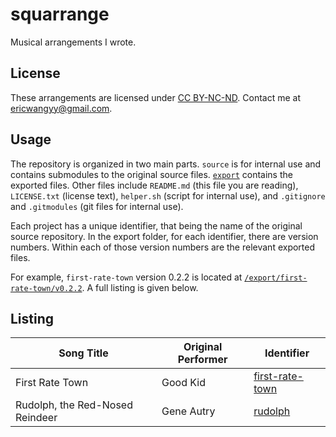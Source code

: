 # squarrange

Musical arrangements I wrote.

## License

These arrangements are licensed under [CC BY-NC-ND](https://creativecommons.org/licenses/by-nc-nd/4.0/). Contact me at
<ericwangyy@gmail.com>.

## Usage

The repository is organized in two main parts. `source` is for internal use and contains submodules to the original source
files. [`export`](/export) contains the exported files. Other files include `README.md` (this file you are reading),
`LICENSE.txt` (license text), `helper.sh` (script for internal use), and `.gitignore` and `.gitmodules` (git files for
internal use).

Each project has a unique identifier, that being the name of the original source repository. In the export folder, for
each identifier, there are version numbers. Within each of those version numbers are the relevant exported files.

For example, `first-rate-town` version 0.2.2 is located at
[`/export/first-rate-town/v0.2.2`](/export/first-rate-town/v0.2.2). A full listing is given below.

## Listing

| Song Title                     | Original Performer | Identifier                                 |
| ------------------------------ | ------------------ | ------------------------------------------ |
| First Rate Town                | Good Kid           | [first-rate-town](/export/first-rate-town) |
| Rudolph, the Red-Nosed Reindeer | Gene Autry         | [rudolph](/export/rudolph)                 |

